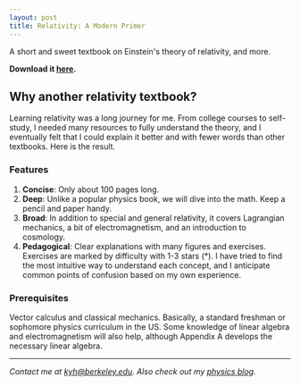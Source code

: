 ```yaml
---
layout: post
title: Relativity: A Modern Primer
---
```


A short and sweet textbook on Einstein's theory of relativity, and more.

**Download it [here](./Relativity__A_Modern_Primer.pdf).**

## Why another relativity textbook?

Learning relativity was a long journey for me. From college courses to self-study, I needed many resources to fully understand the theory, and I eventually felt that I could explain it better and with fewer words than other textbooks. Here is the result.

### Features

1. **Concise**: Only about 100 pages long.
2. **Deep**: Unlike a popular physics book, we will dive into the math. Keep a pencil and paper handy.
3. **Broad**: In addition to special and general relativity, it covers Lagrangian mechanics, a bit of electromagnetism, and an introduction to cosmology.
4. **Pedagogical**: Clear explanations with many figures and exercises. Exercises are marked by difficulty with 1-3 stars (\*). I have tried to find the most intuitive way to understand each concept, and I anticipate common points of confusion based on my own experience.

### Prerequisites

Vector calculus and classical mechanics. Basically, a standard freshman or sophomore physics curriculum in the US. Some knowledge of linear algebra and electromagnetism will also help, although Appendix A develops the necessary linear algebra.

---

_Contact me at kyh@berkeley.edu. Also check out my [physics blog](http://diffxweyl.wordpress.com)._
